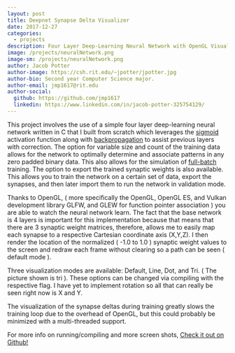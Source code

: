 ```yaml
---
layout: post
title: Deepnet Synapse Delta Visualizer
date: 2017-12-27
categories:
  - projects
description: Four Layer Deep-Learning Neural Network with OpenGL Visualization
image: /projects/neuralNetwork.png
image-sm: /projects/neuralNetwork.png
author: Jacob Potter
author-image: https://csh.rit.edu/~jpotter/jpotter.jpg
author-bio: Second year Computer Science major.
author-email: jmp1617@rit.edu
author-social:
  github: https://github.com/jmp1617
  linkedin: https://www.linkedin.com/in/jacob-potter-325754129/
---
```

This project involves the use of a simple four layer deep-learning neural network written in C that I built from scratch which leverages the [sigmoid](https://en.wikipedia.org/wiki/Sigmoid_function) activation function along with [backpropagation](https://en.wikipedia.org/wiki/Backpropagation) to assist previous layers with correction. The option for variable size and count of the training data allows for the network to optimally determine and associate patterns in any zero padded binary data. This also allows for the simulation of [full-batch](https://visualstudiomagazine.com/articles/2014/08/01/batch-training.aspx) training. The option to export the trained synaptic weights is also available. This allows you to train the network on a certain set of data, export the synapses, and then later import them to run the network in validation mode.

Thanks to OpenGL, ( more specifically the OpenGL, OpenGL ES, and Vulkan development library GLFW, and GLEW for function pointer association ) you are able to watch the neural network learn. The fact that the base network is 4 layers is important for this implementation because that means that there are 3 synaptic weight matrices, therefore, allows me to easily map each synapse to a respective Cartesian coordinate axis (X,Y,Z). I then render the location of the normalized ( -1.0 to 1.0 ) synaptic weight values to the screen and redraw each frame without clearing so a path can be seen ( default mode ).

Three visualization modes are available: Default, Line, Dot, and Tri. ( The picture shown is tri ). These options can be changed via compiling with the respective flag. I have yet to implement rotation so all that can really be seen right now is X and Y.

The visualization of the synapse deltas during training greatly slows the training loop due to the overhead of OpenGL, but this could probably be minimized with a multi-threaded support.

For more info on running/compiling and more screen shots, [Check it out on Github!](https://github.com/jmp1617/deepnet)

